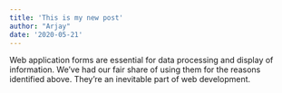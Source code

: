 ```yaml
---
title: 'This is my new post'
author: "Arjay"
date: '2020-05-21'
---
```


Web application forms are essential for data processing and display of information. We’ve had our fair share of using them for the reasons identified above. They’re an inevitable part of web development.